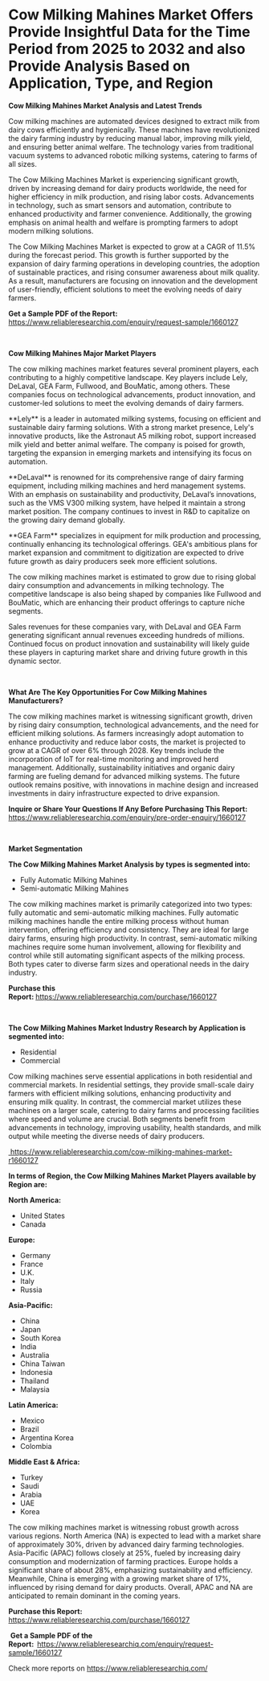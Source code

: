 <p><h1>Cow Milking Mahines Market Offers Provide Insightful Data for the Time Period from 2025 to 2032 and also Provide Analysis Based on Application, Type, and Region</h1></p><p><strong>Cow Milking Mahines Market Analysis and Latest Trends</strong></p>
<p><p>Cow milking machines are automated devices designed to extract milk from dairy cows efficiently and hygienically. These machines have revolutionized the dairy farming industry by reducing manual labor, improving milk yield, and ensuring better animal welfare. The technology varies from traditional vacuum systems to advanced robotic milking systems, catering to farms of all sizes.</p><p>The Cow Milking Machines Market is experiencing significant growth, driven by increasing demand for dairy products worldwide, the need for higher efficiency in milk production, and rising labor costs. Advancements in technology, such as smart sensors and automation, contribute to enhanced productivity and farmer convenience. Additionally, the growing emphasis on animal health and welfare is prompting farmers to adopt modern milking solutions.</p><p>The Cow Milking Machines Market is expected to grow at a CAGR of 11.5% during the forecast period. This growth is further supported by the expansion of dairy farming operations in developing countries, the adoption of sustainable practices, and rising consumer awareness about milk quality. As a result, manufacturers are focusing on innovation and the development of user-friendly, efficient solutions to meet the evolving needs of dairy farmers.</p></p>
<p><strong>Get a Sample PDF of the Report:&nbsp;</strong> <a href="https://www.reliableresearchiq.com/enquiry/request-sample/1660127?utm_campaign=1082&utm_medium=2&utm_source=Github&utm_content=ia&utm_term=17012025&utm_id=cow-milking-mahines">https://www.reliableresearchiq.com/enquiry/request-sample/1660127</a></p>
<p>&nbsp;</p>
<p><strong>Cow Milking Mahines Major Market Players</strong></p>
<p><p>The cow milking machines market features several prominent players, each contributing to a highly competitive landscape. Key players include Lely, DeLaval, GEA Farm, Fullwood, and BouMatic, among others. These companies focus on technological advancements, product innovation, and customer-led solutions to meet the evolving demands of dairy farmers.</p><p>**Lely** is a leader in automated milking systems, focusing on efficient and sustainable dairy farming solutions. With a strong market presence, Lely's innovative products, like the Astronaut A5 milking robot, support increased milk yield and better animal welfare. The company is poised for growth, targeting the expansion in emerging markets and intensifying its focus on automation.</p><p>**DeLaval** is renowned for its comprehensive range of dairy farming equipment, including milking machines and herd management systems. With an emphasis on sustainability and productivity, DeLaval’s innovations, such as the VMS V300 milking system, have helped it maintain a strong market position. The company continues to invest in R&D to capitalize on the growing dairy demand globally.</p><p>**GEA Farm** specializes in equipment for milk production and processing, continually enhancing its technological offerings. GEA's ambitious plans for market expansion and commitment to digitization are expected to drive future growth as dairy producers seek more efficient solutions.</p><p>The cow milking machines market is estimated to grow due to rising global dairy consumption and advancements in milking technology. The competitive landscape is also being shaped by companies like Fullwood and BouMatic, which are enhancing their product offerings to capture niche segments.</p><p>Sales revenues for these companies vary, with DeLaval and GEA Farm generating significant annual revenues exceeding hundreds of millions. Continued focus on product innovation and sustainability will likely guide these players in capturing market share and driving future growth in this dynamic sector.</p></p>
<p>&nbsp;</p>
<p><strong>What Are The Key Opportunities For Cow Milking Mahines Manufacturers?</strong></p>
<p><p>The cow milking machines market is witnessing significant growth, driven by rising dairy consumption, technological advancements, and the need for efficient milking solutions. As farmers increasingly adopt automation to enhance productivity and reduce labor costs, the market is projected to grow at a CAGR of over 6% through 2028. Key trends include the incorporation of IoT for real-time monitoring and improved herd management. Additionally, sustainability initiatives and organic dairy farming are fueling demand for advanced milking systems. The future outlook remains positive, with innovations in machine design and increased investments in dairy infrastructure expected to drive expansion.</p></p>
<p><strong>Inquire or Share Your Questions If Any Before Purchasing This Report:</strong> <a href="https://www.reliableresearchiq.com/enquiry/pre-order-enquiry/1660127?utm_campaign=1082&utm_medium=2&utm_source=Github&utm_content=ia&utm_term=17012025&utm_id=cow-milking-mahines">https://www.reliableresearchiq.com/enquiry/pre-order-enquiry/1660127</a></p>
<p>&nbsp;</p>
<p><strong>Market Segmentation</strong></p>
<p><strong>The Cow Milking Mahines Market Analysis by types is segmented into:</strong></p>
<p><ul><li>Fully Automatic Milking Mahines</li><li>Semi-automatic Milking Mahines</li></ul></p>
<p><p>The cow milking machines market is primarily categorized into two types: fully automatic and semi-automatic milking machines. Fully automatic milking machines handle the entire milking process without human intervention, offering efficiency and consistency. They are ideal for large dairy farms, ensuring high productivity. In contrast, semi-automatic milking machines require some human involvement, allowing for flexibility and control while still automating significant aspects of the milking process. Both types cater to diverse farm sizes and operational needs in the dairy industry.</p></p>
<p><strong>Purchase this Report:&nbsp;</strong><a href="https://www.reliableresearchiq.com/purchase/1660127?utm_campaign=1082&utm_medium=2&utm_source=Github&utm_content=ia&utm_term=17012025&utm_id=cow-milking-mahines">https://www.reliableresearchiq.com/purchase/1660127</a></p>
<p>&nbsp;</p>
<p><strong>The Cow Milking Mahines Market Industry Research by Application is segmented into:</strong></p>
<p><ul><li>Residential</li><li>Commercial</li></ul></p>
<p><p>Cow milking machines serve essential applications in both residential and commercial markets. In residential settings, they provide small-scale dairy farmers with efficient milking solutions, enhancing productivity and ensuring milk quality. In contrast, the commercial market utilizes these machines on a larger scale, catering to dairy farms and processing facilities where speed and volume are crucial. Both segments benefit from advancements in technology, improving usability, health standards, and milk output while meeting the diverse needs of dairy producers.</p></p>
<p><a href="https://www.reliableresearchiq.com/cow-milking-mahines-market-r1660127?utm_campaign=1082&utm_medium=2&utm_source=Github&utm_content=ia&utm_term=17012025&utm_id=cow-milking-mahines">&nbsp;https://www.reliableresearchiq.com/cow-milking-mahines-market-r1660127</a></p>
<p><strong>In terms of Region, the Cow Milking Mahines Market Players available by Region are:</strong></p>
<p>
    <p> <strong> North America: </strong>
        <ul>
            <li>United States</li>
            <li>Canada</li>
        </ul>
        </p> 
    <p> <strong> Europe: </strong>
        <ul>
            <li>Germany</li>
            <li>France</li>
            <li>U.K.</li>
            <li>Italy</li>
            <li>Russia</li>
        </ul>
        </p> 
    <p> <strong> Asia-Pacific: </strong>
        <ul>
            <li>China</li>
            <li>Japan</li>
            <li>South Korea</li>
            <li>India</li>
            <li>Australia</li>
            <li>China Taiwan</li>
            <li>Indonesia</li>
            <li>Thailand</li>
            <li>Malaysia</li>
        </ul>
        </p> 
    <p> <strong> Latin America: </strong>
        <ul>
            <li>Mexico</li>
            <li>Brazil</li>
            <li>Argentina Korea</li>
            <li>Colombia</li>
        </ul>
        </p> 
    <p> <strong> Middle East & Africa: </strong>
        <ul>
            <li>Turkey</li>
            <li>Saudi</li>
            <li>Arabia</li>
            <li>UAE</li>
            <li>Korea</li>
        </ul>
    </p>
    </p>
<p><p>The cow milking machines market is witnessing robust growth across various regions. North America (NA) is expected to lead with a market share of approximately 30%, driven by advanced dairy farming technologies. Asia-Pacific (APAC) follows closely at 25%, fueled by increasing dairy consumption and modernization of farming practices. Europe holds a significant share of about 28%, emphasizing sustainability and efficiency. Meanwhile, China is emerging with a growing market share of 17%, influenced by rising demand for dairy products. Overall, APAC and NA are anticipated to remain dominant in the coming years.</p></p>
<p><strong>Purchase this Report: </strong><a href="https://www.reliableresearchiq.com/purchase/1660127?utm_campaign=1082&utm_medium=2&utm_source=Github&utm_content=ia&utm_term=17012025&utm_id=cow-milking-mahines">https://www.reliableresearchiq.com/purchase/1660127</a></p>
<p>&nbsp;<strong>Get a Sample PDF of the Report:&nbsp;&nbsp;</strong><a href="https://www.reliableresearchiq.com/enquiry/request-sample/1660127?utm_campaign=1082&utm_medium=2&utm_source=Github&utm_content=ia&utm_term=17012025&utm_id=cow-milking-mahines">https://www.reliableresearchiq.com/enquiry/request-sample/1660127</a></p>
<p><strong></strong></p>
<p>Check more reports on <a href="https://www.reliableresearchiq.com/?utm_campaign=1082&utm_medium=2&utm_source=Github&utm_content=ia&utm_term=17012025&utm_id=cow-milking-mahines">https://www.reliableresearchiq.com/</a></p>